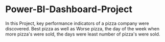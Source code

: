 # Power-BI-Dashboard-Project
In this Project, key performance indicators of a pizza company were discovered. Best pizza as well as Worse pizza, the day of the week when more pizza's were sold, the days were least number of pizza's were sold. 
